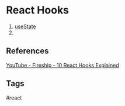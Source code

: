 # React Hooks

1. [useState](../202401220020)  
2. 

## References
[YouTube - Fireship - 10 React Hooks Explained](https://www.youtube.com/watch?v=TNhaISOUy6Q)

## Tags
#react
